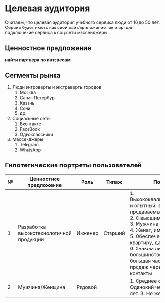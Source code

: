 # Целевая аудитория

Считаем, что целевая аудитория учебного сервиса люди от 16 до 50 лет. Сервис будет иметь как свой сайт/приложение так и
api для подключение сервиса в соц.сети мессенджеры

## Ценностное предложение

**найти партнера по интересам**

## Сегменты рынка

1. Люди интроверты и экстраверты городов
    1. Москва
    2. Санкт-Петербург
    3. Казань
    4. Сочи
    5. др.
2. Социальные сети
   1. Вконтакте 
   2. FaceBook
   3. Одноклассники 
3. Мессенджеры
   1. Telegram
   2. WhatsApp

## Гипотетические портреты пользователей

| №   | Ценностное предложение                   | Роль      | Типаж        | Портрет                                                                                                                                                                                                                                                                                           |
|-----|------------------------------------------|-----------|--------------|---------------------------------------------------------------------------------------------------------------------------------------------------------------------------------------------------------------------------------------------------------------------------------------------------|
| 1   | Разработка высокотехнологичной продукции | Инженер   | Старший      | 1. Высококвалифицированный и опытный, знает продаваемый продукт<br/>2. С высшим образованием<br/>3. Мужчина от 30 до 50 лет<br/>4. Женат, имеет детей<br/>5. Обеспечен, имеет квартиру, дачу, машину<br/>6. Знаком лично с большинством клиентов, большая часть всех продаж через личные контакты |
| 2   | Мужчина/Женщина                          | Рядовой   |              | 1. Среднее образование 2. Одинокий человек 16-50 лет. 3. Не женат/замужем                                                                                                                                                                                                                         |